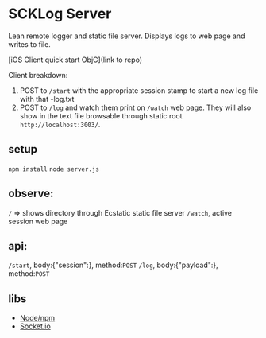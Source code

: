 # SCKLog Server
Lean remote logger and static file server. Displays logs to web page and writes to file.

[iOS Client quick start ObjC](link to repo)

Client breakdown:
1. POST to `/start` with the appropriate session stamp to start a new log file with that <sessionstamp>-log.txt
2. POST to `/log` and watch them print on `/watch` web page. They will also show in the text file browsable through static root `http://localhost:3003/`.

## setup
`npm install`
`node server.js`

## observe:
`/` => shows directory through Ecstatic static file server
`/watch`, active session web page

## api:
`/start`, body:{"session":<string>}, method:`POST`
`/log`, body:{"payload":<string>}, method:`POST`

## libs
- [Node/npm](https://nodejs.org/)
- [Socket.io](http://socket.io/)
